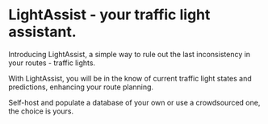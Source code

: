 # LightAssist - your traffic light assistant.

Introducing LightAssist, a simple way to rule out the last inconsistency in your routes - traffic lights.

With LightAssist, you will be in the know of current traffic light states and predictions, enhancing your route planning.

Self-host and populate a database of your own or use a crowdsourced one, the choice is yours.
